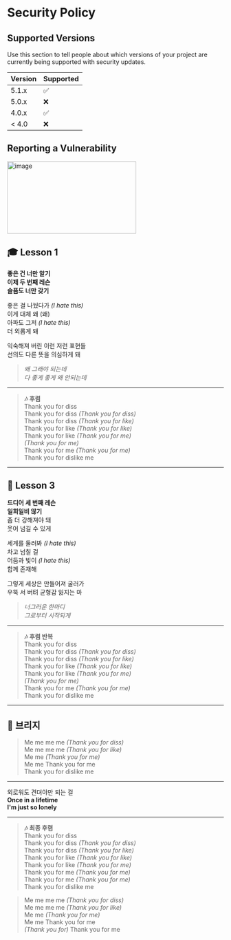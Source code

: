 # Security Policy

## Supported Versions

Use this section to tell people about which versions of your project are
currently being supported with security updates.

| Version | Supported          |
| ------- | ------------------ |
| 5.1.x   | :white_check_mark: |
| 5.0.x   | :x:                |
| 4.0.x   | :white_check_mark: |
| < 4.0   | :x:                |

## Reporting a Vulnerability

<img width="300" height="168" alt="image" src="https://github.com/user-attachments/assets/cb75bca4-2f8f-4ca8-ae49-cdea73da115b" />



## 🎓 Lesson 1  
**좋은 건 너만 알기**  
**이제 두 번째 레슨**  
**슬픔도 너만 갖기**

좋은 걸 나눴다가 *(I hate this)*  
이게 대체 왜 (왜)  
아파도 그저 *(I hate this)*  
더 외롭게 돼

익숙해져 버린 이런 저런 표현들  
선의도 다른 뜻을 의심하게 돼  
> *왜 그래야 되는데*  
> *다 좋게 좋게 왜 안되는데*

---

> **🎶 후렴**  
> Thank you for diss  
> Thank you for diss *(Thank you for diss)*  
> Thank you for diss *(Thank you for like)*  
> Thank you for like *(Thank you for like)*  
> Thank you for like *(Thank you for me)*  
> *(Thank you for me)*  
> Thank you for me *(Thank you for me)*  
> Thank you for dislike me

---

## 🧭 Lesson 3  
**드디어 세 번째 레슨**  
**일희일비 않기**  
좀 더 강해져야 돼  
웃어 넘길 수 있게

세계를 둘러봐 *(I hate this)*  
차고 넘칠 걸  
어둠과 빛이 *(I hate this)*  
함께 존재해

그렇게 세상은 만들어져 굴러가  
우뚝 서 버텨 균형감 잃지는 마  
> *너그러운 한마디*  
> *그로부터 시작되게*

---

> **🎶 후렴 반복**  
> Thank you for diss  
> Thank you for diss *(Thank you for diss)*  
> Thank you for diss *(Thank you for like)*  
> Thank you for like *(Thank you for like)*  
> Thank you for like *(Thank you for me)*  
> *(Thank you for me)*  
> Thank you for me *(Thank you for me)*  
> Thank you for dislike me

---

## 💬 브리지

> Me me me me *(Thank you for diss)*  
> Me me me me *(Thank you for like)*  
> Me me *(Thank you for me)*  
> Me me Thank you for me  
> Thank you for dislike me

---

외로워도 견뎌야만 되는 걸  
**Once in a lifetime**  
**I'm just so lonely**

---

> **🎶 최종 후렴**  
> Thank you for diss  
> Thank you for diss *(Thank you for diss)*  
> Thank you for diss *(Thank you for like)*  
> Thank you for like *(Thank you for like)*  
> Thank you for like *(Thank you for me)*  
> Thank you for me *(Thank you for me)*  
> Thank you for me *(Thank you for me)*  
> Thank you for dislike me

> Me me me me *(Thank you for diss)*  
> Me me me me *(Thank you for like)*  
> Me me *(Thank you for me)*  
> Me me Thank you for me  
> *(Thank you for)* Thank you for me
